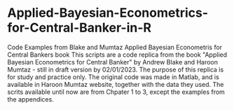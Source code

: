 # Applied-Bayesian-Econometrics-for-Central-Banker-in-R
Code Examples from Blake and Mumtaz Applied Bayesian Econometris for Central Bankers book
This scripts are a code replica from the book "Applied Bayesian Econometrics for Central Banker" by Andrew Blake and Haroon Mumtaz - still in draft version by 02/01/2023. The purpose of this replica is for study and practice only. The original code was made in Matlab, and is available in Haroon Mumtaz website, together with the data they used. The scrits available until now are from Chpater 1 to 3, except the examples from the appendices.
